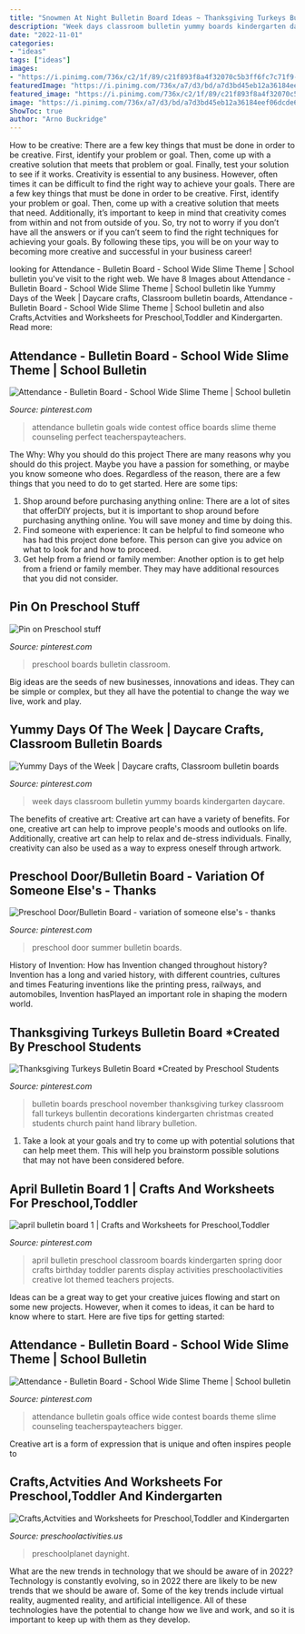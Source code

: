 ```yaml
---
title: "Snowmen At Night Bulletin Board Ideas ~ Thanksgiving Turkeys Bulletin Board *created By Preschool Students"
description: "Week days classroom bulletin yummy boards kindergarten daycare"
date: "2022-11-01"
categories:
- "ideas"
tags: ["ideas"]
images:
- "https://i.pinimg.com/736x/c2/1f/89/c21f893f8a4f32070c5b3ff6fc7c71f9--preschool-family-family-boards.jpg"
featuredImage: "https://i.pinimg.com/736x/a7/d3/bd/a7d3bd45eb12a36184eef06dcde60c41.jpg"
featured_image: "https://i.pinimg.com/736x/c2/1f/89/c21f893f8a4f32070c5b3ff6fc7c71f9--preschool-family-family-boards.jpg"
image: "https://i.pinimg.com/736x/a7/d3/bd/a7d3bd45eb12a36184eef06dcde60c41.jpg"
ShowToc: true
author: "Arno Buckridge"
---
```



How to be creative: There are a few key things that must be done in order to be creative. First, identify your problem or goal. Then, come up with a creative solution that meets that problem or goal. Finally, test your solution to see if it works.
Creativity is essential to any business. However, often times it can be difficult to find the right way to achieve your goals. There are a few key things that must be done in order to be creative. First, identify your problem or goal. Then, come up with a creative solution that meets that need. Additionally, it’s important to keep in mind that creativity comes from within and not from outside of you. So, try not to worry if you don’t have all the answers or if you can’t seem to find the right techniques for achieving your goals. By following these tips, you will be on your way to becoming more creative and successful in your business career!

	

		
looking for Attendance - Bulletin Board - School Wide Slime Theme | School bulletin you've visit to the right web. We have 8 Images about Attendance - Bulletin Board - School Wide Slime Theme | School bulletin like Yummy Days of the Week | Daycare crafts, Classroom bulletin boards, Attendance - Bulletin Board - School Wide Slime Theme | School bulletin and also Crafts,Actvities and Worksheets for Preschool,Toddler and Kindergarten. Read more:
		
    
## Attendance - Bulletin Board - School Wide Slime Theme | School Bulletin

<img loading=lazy src="https://i.pinimg.com/736x/a7/d3/bd/a7d3bd45eb12a36184eef06dcde60c41.jpg" onerror="this.onerror=null;this.src='https://tse1.mm.bing.net/th?id=OIP._JlSSYW0KR8jR36K7g-tywHaLG&amp;pid=15.1';" alt="Attendance - Bulletin Board - School Wide Slime Theme | School bulletin">

_Source: pinterest.com_

>attendance bulletin goals wide contest office boards slime theme counseling perfect teacherspayteachers. 

	

The Why: Why you should do this project
There are many reasons why you should do this project. Maybe you have a passion for something, or maybe you know someone who does. Regardless of the reason, there are a few things that you need to do to get started. Here are some tips:
1. Shop around before purchasing anything online: There are a lot of sites that offerDIY projects, but it is important to shop around before purchasing anything online. You will save money and time by doing this.
2. Find someone with experience: It can be helpful to find someone who has had this project done before. This person can give you advice on what to look for and how to proceed.
3. Get help from a friend or family member: Another option is to get help from a friend or family member. They may have additional resources that you did not consider.

    
## Pin On Preschool Stuff

<img loading=lazy src="https://i.pinimg.com/736x/c2/1f/89/c21f893f8a4f32070c5b3ff6fc7c71f9--preschool-family-family-boards.jpg" onerror="this.onerror=null;this.src='https://tse4.mm.bing.net/th?id=OIP.lEy6B8uKHQo1B1JsEOKumwHaFj&amp;pid=15.1';" alt="Pin on Preschool stuff">

_Source: pinterest.com_

>preschool boards bulletin classroom. 

	

Big ideas are the seeds of new businesses, innovations and ideas. They can be simple or complex, but they all have the potential to change the way we live, work and play.

    
## Yummy Days Of The Week | Daycare Crafts, Classroom Bulletin Boards

<img loading=lazy src="https://i.pinimg.com/originals/b6/62/b1/b662b12c908d86bac8cd8ddf2a0f5e59.jpg" onerror="this.onerror=null;this.src='https://tse4.mm.bing.net/th?id=OIP.xq09h4Xwg1JUdptdC3LhBwHaJ4&amp;pid=15.1';" alt="Yummy Days of the Week | Daycare crafts, Classroom bulletin boards">

_Source: pinterest.com_

>week days classroom bulletin yummy boards kindergarten daycare. 

	

The benefits of creative art:
Creative art can have a variety of benefits. For one, creative art can help to improve people's moods and outlooks on life. Additionally, creative art can help to relax and de-stress individuals. Finally, creativity can also be used as a way to express oneself through artwork.

    
## Preschool Door/Bulletin Board - Variation Of Someone Else&#039;s - Thanks

<img loading=lazy src="https://i.pinimg.com/736x/00/c7/2c/00c72c64e8a1161d3e0c350b36c45af8--preschool-boards-preschool-ideas.jpg?b=t" onerror="this.onerror=null;this.src='https://tse4.mm.bing.net/th?id=OIP.2o3ZsjYNDJogmj2v7RElJAHaJ3&amp;pid=15.1';" alt="Preschool Door/Bulletin Board - variation of someone else&#039;s - thanks">

_Source: pinterest.com_

>preschool door summer bulletin boards. 

	

History of Invention: How has Invention changed throughout history?
Invention has a long and varied history, with different countries, cultures and times Featuring inventions like the printing press, railways, and automobiles, Invention hasPlayed an important role in shaping the modern world.

    
## Thanksgiving Turkeys Bulletin Board *Created By Preschool Students

<img loading=lazy src="https://i.pinimg.com/736x/ae/1e/54/ae1e545e9867e875f900612b0def9d11--november-bulletin-boards-kindergarten-bulletin-boards.jpg" onerror="this.onerror=null;this.src='https://tse1.mm.bing.net/th?id=OIP.Mcmwhwr9iqaqoQPli04HEwHaFj&amp;pid=15.1';" alt="Thanksgiving Turkeys Bulletin Board *Created by Preschool Students">

_Source: pinterest.com_

>bulletin boards preschool november thanksgiving turkey classroom fall turkeys bullentin decorations kindergarten christmas created students church paint hand library bulletion. 

	

1. Take a look at your goals and try to come up with potential solutions that can help meet them. This will help you brainstorm possible solutions that may not have been considered before.

    
## April Bulletin Board 1 | Crafts And Worksheets For Preschool,Toddler

<img loading=lazy src="https://i.pinimg.com/736x/21/3e/a4/213ea43aed196216481f070c7c55e6a2--classroom-door-classroom-ideas.jpg" onerror="this.onerror=null;this.src='https://tse2.mm.bing.net/th?id=OIP.TglMrL4z5EvR_k4UlC73OgHaJ3&amp;pid=15.1';" alt="april bulletin board 1 | Crafts and Worksheets for Preschool,Toddler">

_Source: pinterest.com_

>april bulletin preschool classroom boards kindergarten spring door crafts birthday toddler parents display activities preschoolactivities creative lot themed teachers projects. 

	

Ideas can be a great way to get your creative juices flowing and start on some new projects. However, when it comes to ideas, it can be hard to know where to start. Here are five tips for getting started: 

    
## Attendance - Bulletin Board - School Wide Slime Theme | School Bulletin

<img loading=lazy src="https://i.pinimg.com/originals/a7/d3/bd/a7d3bd45eb12a36184eef06dcde60c41.png" onerror="this.onerror=null;this.src='https://tse3.mm.bing.net/th?id=OIP.AJTUcG412f6fInC1n4_a_gHaLG&amp;pid=15.1';" alt="Attendance - Bulletin Board - School Wide Slime Theme | School bulletin">

_Source: pinterest.com_

>attendance bulletin goals office wide contest boards theme slime counseling teacherspayteachers bigger. 

	

Creative art is a form of expression that is unique and often inspires people to

    
## Crafts,Actvities And Worksheets For Preschool,Toddler And Kindergarten

<img loading=lazy src="http://www.preschoolactivities.us/wp-content/uploads/2016/01/daynight-bulletin-board-idea-1.jpg" onerror="this.onerror=null;this.src='https://tse2.mm.bing.net/th?id=OIP.yzs6MnpTqWezUxlip8kcmgHaFR&amp;pid=15.1';" alt="Crafts,Actvities and Worksheets for Preschool,Toddler and Kindergarten">

_Source: preschoolactivities.us_

>preschoolplanet daynight. 

	

What are the new trends in technology that we should be aware of in 2022?
Technology is constantly evolving, so in 2022 there are likely to be new trends that we should be aware of. Some of the key trends include virtual reality, augmented reality, and artificial intelligence. All of these technologies have the potential to change how we live and work, and so it is important to keep up with them as they develop.

